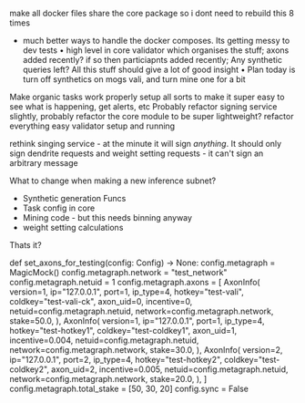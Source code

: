 make all docker files share the core package so i dont need to rebuild this 8 times
- much better ways to handle the docker composes. Its getting messy to dev
tests
•⁠  ⁠high level in core validator which organises the stuff; axons added recently? if so then particiapnts added recently; Any synthetic queries left? All this stuff should give a lot of good insight
•⁠  ⁠⁠Plan today is turn off synthetics on mogs vali, and turn mine one for a bit

Make organic tasks work properly
setup all sorts to make it super easy to see what is happening, get alerts, etc
Probably refactor signing service slightly, probably refactor the core module to be super lightweight?
refactor everything
easy validator setup and running

rethink singing service - at the minute it will sign *anything*. It should only sign dendrite requests and weight setting requests - it can't sign an arbitrary message


What to change when making a new inference subnet?
- Synthetic generation Funcs
- Task config in core
- Mining code - but this needs binning anyway
- weight setting calculations

Thats it?



def set_axons_for_testing(config: Config) -> None:
    config.metagraph = MagicMock()
    config.metagraph.network = "test_network"
    config.metagraph.netuid = 1
    config.metagraph.axons = [
        AxonInfo(
            version=1,
            ip="127.0.0.1",
            port=1,
            ip_type=4,
            hotkey="test-vali",
            coldkey="test-vali-ck",
            axon_uid=0,
            incentive=0,
            netuid=config.metagraph.netuid,
            network=config.metagraph.network,
            stake=50.0,
        ),
        AxonInfo(
            version=1,
            ip="127.0.0.1",
            port=1,
            ip_type=4,
            hotkey="test-hotkey1",
            coldkey="test-coldkey1",
            axon_uid=1,
            incentive=0.004,
            netuid=config.metagraph.netuid,
            network=config.metagraph.network,
            stake=30.0,
        ),
        AxonInfo(
            version=2,
            ip="127.0.0.1",
            port=2,
            ip_type=4,
            hotkey="test-hotkey2",
            coldkey="test-coldkey2",
            axon_uid=2,
            incentive=0.005,
            netuid=config.metagraph.netuid,
            network=config.metagraph.network,
            stake=20.0,
        ),
    ]
    config.metagraph.total_stake = [50, 30, 20]
    config.sync = False